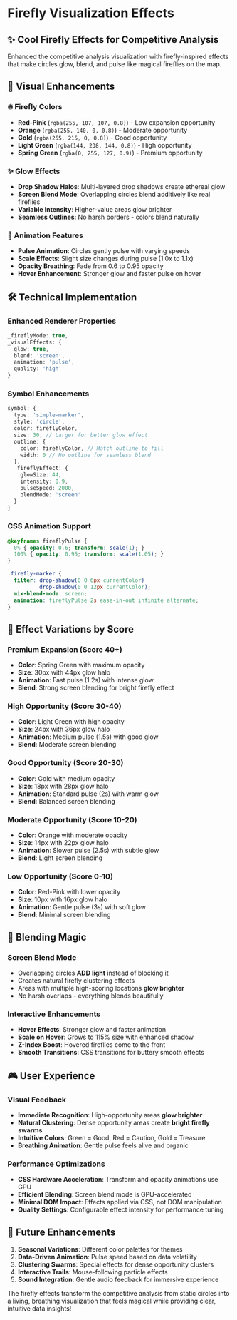 # Firefly Visualization Effects

## ✨ **Cool Firefly Effects for Competitive Analysis**

Enhanced the competitive analysis visualization with firefly-inspired effects that make circles glow, blend, and pulse like magical fireflies on the map.

## 🎨 **Visual Enhancements**

### **🔥 Firefly Colors**
- **Red-Pink** (`rgba(255, 107, 107, 0.8)`) - Low expansion opportunity
- **Orange** (`rgba(255, 140, 0, 0.8)`) - Moderate opportunity  
- **Gold** (`rgba(255, 215, 0, 0.8)`) - Good opportunity
- **Light Green** (`rgba(144, 238, 144, 0.8)`) - High opportunity
- **Spring Green** (`rgba(0, 255, 127, 0.9)`) - Premium opportunity

### **✨ Glow Effects**
- **Drop Shadow Halos**: Multi-layered drop shadows create ethereal glow
- **Screen Blend Mode**: Overlapping circles blend additively like real fireflies
- **Variable Intensity**: Higher-value areas glow brighter
- **Seamless Outlines**: No harsh borders - colors blend naturally

### **🌟 Animation Features**
- **Pulse Animation**: Circles gently pulse with varying speeds
- **Scale Effects**: Slight size changes during pulse (1.0x to 1.1x)
- **Opacity Breathing**: Fade from 0.6 to 0.95 opacity
- **Hover Enhancement**: Stronger glow and faster pulse on hover

## 🛠 **Technical Implementation**

### **Enhanced Renderer Properties**
```typescript
_fireflyMode: true,
_visualEffects: {
  glow: true,
  blend: 'screen',
  animation: 'pulse', 
  quality: 'high'
}
```

### **Symbol Enhancements**
```typescript
symbol: {
  type: 'simple-marker',
  style: 'circle',
  color: fireflyColor,
  size: 30, // Larger for better glow effect
  outline: {
    color: fireflyColor, // Match outline to fill
    width: 0 // No outline for seamless blend
  },
  _fireflyEffect: {
    glowSize: 44,
    intensity: 0.9,
    pulseSpeed: 2000,
    blendMode: 'screen'
  }
}
```

### **CSS Animation Support**
```css
@keyframes fireflyPulse {
  0% { opacity: 0.6; transform: scale(1); }
  100% { opacity: 0.95; transform: scale(1.05); }
}

.firefly-marker {
  filter: drop-shadow(0 0 6px currentColor) 
          drop-shadow(0 0 12px currentColor);
  mix-blend-mode: screen;
  animation: fireflyPulse 2s ease-in-out infinite alternate;
}
```

## 🎯 **Effect Variations by Score**

### **Premium Expansion (Score 40+)**
- **Color**: Spring Green with maximum opacity
- **Size**: 30px with 44px glow halo
- **Animation**: Fast pulse (1.2s) with intense glow
- **Blend**: Strong screen blending for bright firefly effect

### **High Opportunity (Score 30-40)**
- **Color**: Light Green with high opacity
- **Size**: 24px with 36px glow halo  
- **Animation**: Medium pulse (1.5s) with good glow
- **Blend**: Moderate screen blending

### **Good Opportunity (Score 20-30)**
- **Color**: Gold with medium opacity
- **Size**: 18px with 28px glow halo
- **Animation**: Standard pulse (2s) with warm glow
- **Blend**: Balanced screen blending

### **Moderate Opportunity (Score 10-20)**
- **Color**: Orange with moderate opacity
- **Size**: 14px with 22px glow halo
- **Animation**: Slower pulse (2.5s) with subtle glow
- **Blend**: Light screen blending

### **Low Opportunity (Score 0-10)**
- **Color**: Red-Pink with lower opacity
- **Size**: 10px with 16px glow halo
- **Animation**: Gentle pulse (3s) with soft glow
- **Blend**: Minimal screen blending

## 🌙 **Blending Magic**

### **Screen Blend Mode**
- Overlapping circles **ADD light** instead of blocking it
- Creates natural firefly clustering effects
- Areas with multiple high-scoring locations **glow brighter**
- No harsh overlaps - everything blends beautifully

### **Interactive Enhancements**
- **Hover Effects**: Stronger glow and faster animation
- **Scale on Hover**: Grows to 115% size with enhanced shadow
- **Z-Index Boost**: Hovered fireflies come to the front
- **Smooth Transitions**: CSS transitions for buttery smooth effects

## 🎮 **User Experience**

### **Visual Feedback**
- **Immediate Recognition**: High-opportunity areas **glow brighter**
- **Natural Clustering**: Dense opportunity areas create **bright firefly swarms**
- **Intuitive Colors**: Green = Good, Red = Caution, Gold = Treasure
- **Breathing Animation**: Gentle pulse feels alive and organic

### **Performance Optimizations**
- **CSS Hardware Acceleration**: Transform and opacity animations use GPU
- **Efficient Blending**: Screen blend mode is GPU-accelerated
- **Minimal DOM Impact**: Effects applied via CSS, not DOM manipulation
- **Quality Settings**: Configurable effect intensity for performance tuning

## 🚀 **Future Enhancements**

1. **Seasonal Variations**: Different color palettes for themes
2. **Data-Driven Animation**: Pulse speed based on data volatility  
3. **Clustering Swarms**: Special effects for dense opportunity clusters
4. **Interactive Trails**: Mouse-following particle effects
5. **Sound Integration**: Gentle audio feedback for immersive experience

The firefly effects transform the competitive analysis from static circles into a living, breathing visualization that feels magical while providing clear, intuitive data insights! 